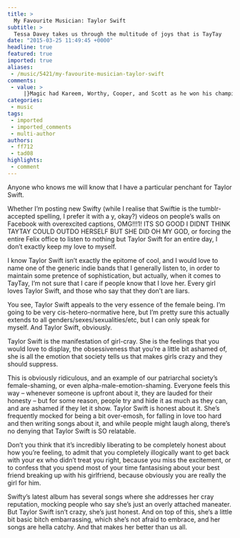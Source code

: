 ```yaml
---
title: >
  My Favourite Musician: Taylor Swift
subtitle: >
  Tessa Davey takes us through the multitude of joys that is TayTay
date: "2015-03-25 11:49:45 +0000"
headline: true
featured: true
imported: true
aliases:
 - /music/5421/my-favourite-musician-taylor-swift
comments:
 - value: >
     |}Magic had Kareem, Worthy, Cooper, and Scott as he won his championships. Rondo had Allen, Garnett, and Pierce couple of years ago. What dominant point guard, besides Magic, has ever carried his team to a championship? And would the Lakers have won those battles in the Celtics and 76'ers without other star players, wing players and big men? <br>fifa 16 hack http://creditsfut.com/
categories:
 - music
tags:
 - imported
 - imported_comments
 - multi-author
authors:
 - ff712
 - tad08
highlights:
 - comment
---
```


Anyone who knows me will know that I have a particular penchant for Taylor Swift.

Whether I’m posting new Swifty (while I realise that Swiftie is the tumblr-accepted spelling, I prefer it with a y, okay?) videos on people’s walls on Facebook with overexcited captions, OMG!!!1! ITS SO GOOD I DIDNT THINK TAYTAY COULD OUTDO HERSELF BUT SHE DID OH MY GOD, or forcing the entire Felix office to listen to nothing but Taylor Swift for an entire day, I don’t exactly keep my love to myself.

I know Taylor Swift isn’t exactly the epitome of cool, and I would love to name one of the generic indie bands that I generally listen to, in order to maintain some pretence of sophistication, but actually, when it comes to TayTay, I’m not sure that I care if people know that I love her. Every girl loves Taylor Swift, and those who say that they don’t are liars.

You see, Taylor Swift appeals to the very essence of the female being. I’m going to be very cis-hetero-normative here, but I’m pretty sure this actually extends to all genders/sexes/sexualities/etc, but I can only speak for myself. And Taylor Swift, obviously.

Taylor Swift is the manifestation of girl-cray. She is the feelings that you would love to display, the obsessiveness that you’re a little bit ashamed of, she is all the emotion that society tells us that makes girls crazy and they should suppress.

This is obviously ridiculous, and an example of our patriarchal society’s female-shaming, or even alpha-male-emotion-shaming. Everyone feels this way – whenever someone is upfront about it, they are lauded for their honesty – but for some reason, people try and hide it as much as they can, and are ashamed if they let it show. Taylor Swift is honest about it. She’s frequently mocked for being a bit over-emosh, for falling in love too hard and then writing songs about it, and while people might laugh along, there’s no denying that Taylor Swift is SO relatable.

Don’t you think that it’s incredibly liberating to be completely honest about how you’re feeling, to admit that you completely illogically want to get back with your ex who didn’t treat you right, because you miss the excitement, or to confess that you spend most of your time fantasising about your best friend breaking up with his girlfriend, because obviously you are really the girl for him.

Swifty’s latest album has several songs where she addresses her cray reputation, mocking people who say she’s just an overly attached maneater. But Taylor Swift isn’t crazy, she’s just honest. And on top of this, she’s a little bit basic bitch embarrassing, which she’s not afraid to embrace, and her songs are hella catchy. And that makes her better than us all.
